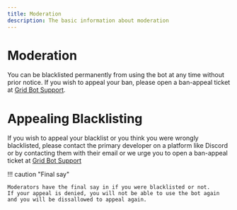 ```yaml
---
title: Moderation
description: The basic information about moderation
---
```


# Moderation
You can be blacklisted permanently from using the bot at any time without prior notice. If you wish to appeal your ban, please open a ban-appeal ticket at [Grid Bot Support](https://github.com/mfdlabs/grid-bot-support/issues/new?assignees=mfdlabs-ops%2Cmfdlabs-sec-ops&labels=Appeal%2CRequires+Review%2CBacklogged&template=blacklist_appeal.yml&title=%5BAppeal%5D%3A+).

# Appealing Blacklisting
If you wish to appeal your blacklist or you think you were wrongly blacklisted, please contact the primary developer on a platform like Discord or by contacting them with their email or we urge you to open a ban-appeal ticket at [Grid Bot Support](https://github.com/mfdlabs/grid-bot-support/issues/new?assignees=mfdlabs-ops%2Cmfdlabs-sec-ops&labels=Appeal%2CRequires+Review%2CBacklogged&template=blacklist_appeal.yml&title=%5BAppeal%5D%3A+)

!!! caution "Final say"

    Moderators have the final say in if you were blacklisted or not. 
    If your appeal is denied, you will not be able to use the bot again and you will be dissallowed to appeal again.
